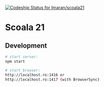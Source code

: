﻿[ ![Codeship Status for lmaran/scoala21](https://codeship.com/projects/5e290ce0-3c14-0133-b4f4-3ebbb4d77cd4/status?branch=master)](https://codeship.com/projects/102218)

# Scoala 21

## Development

```bash
# start server:
npm start

# start browser:
http://localhost.ro:1416 or
http://localhost.ro:1417 (with BrowserSync)
```
